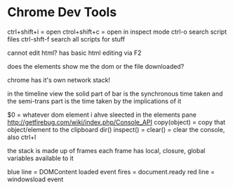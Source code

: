 Chrome Dev Tools
================
ctrl+shift+i = open
ctrol+shift+c = open in inspect mode
ctrl-o search script files
ctrl-shft-f search all scripts for stuff

cannot edit html?
has basic html editing via F2

does the elements show me the dom or the file downloaded?

chrome has it's own network stack!

in the timeline view the solid part of bar is the synchronous time taken and the semi-trans part is the time taken by the implications of it

$0 = whatever dom element i ahve sleected in the elements pane
http://getfirebug.com/wiki/index.php/Console_API
copy(object) = copy that object/element to the clipboard
dir()
inspect() =
clear() = clear the console, also ctrl+l

the stack is made up of frames
each frame has local, closure, global variables available to it

blue line = DOMContent loaded event fires = document.ready
red line = windowsload event